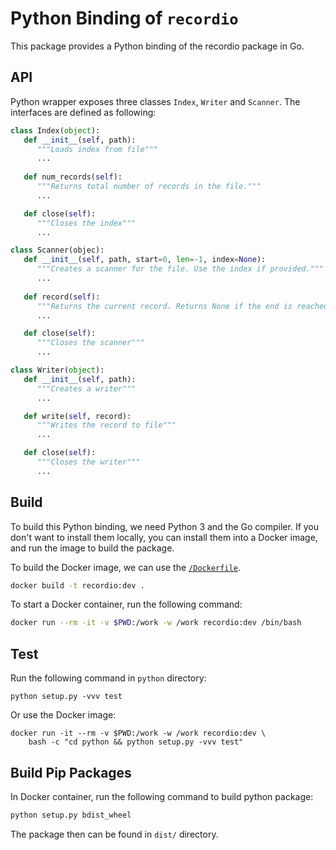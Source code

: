 # Python Binding of `recordio`

This package provides a Python binding of the recordio package in Go.

## API

Python wrapper exposes three classes `Index`, `Writer` and `Scanner`. The interfaces are defined as following:

```python
class Index(object):
   def __init__(self, path):
      """Loads index from file"""
      ...
   
   def num_records(self):
      """Returns total number of records in the file."""
      ...

   def close(self):
      """Closes the index"""
      ...

class Scanner(objec):
   def __init__(self, path, start=0, len=-1, index=None):
      """Creates a scanner for the file. Use the index if provided."""
      ...
   
   def record(self):
      """Returns the current record. Returns None if the end is reached"""
      ...

   def close(self):
      """Closes the scanner"""
      ...

class Writer(object):
   def __init__(self, path):
      """Creates a writer"""
      ...

   def write(self, record):
      """Writes the record to file"""
      ...

   def close(self):
      """Closes the writer"""
      ...
```

## Build

To build this Python binding, we need Python 3 and the Go compiler.  If you don't want to install them locally, you can install them into a Docker image, and run the image to build the package.

To build the Docker image, we can use the [`/Dockerfile`](/Dockerfile).

```bash
docker build -t recordio:dev .
```

To start a Docker container, run the following command:

```bash
docker run --rm -it -v $PWD:/work -w /work recordio:dev /bin/bash
```

## Test

Run the following command in `python` directory:

```
python setup.py -vvv test
```
Or use the Docker image:

```
docker run -it --rm -v $PWD:/work -w /work recordio:dev \
    bash -c "cd python && python setup.py -vvv test"
```

## Build Pip Packages

In Docker container, run the following command to build python package:

```bash
python setup.py bdist_wheel
```

The package then can be found in `dist/` directory.
